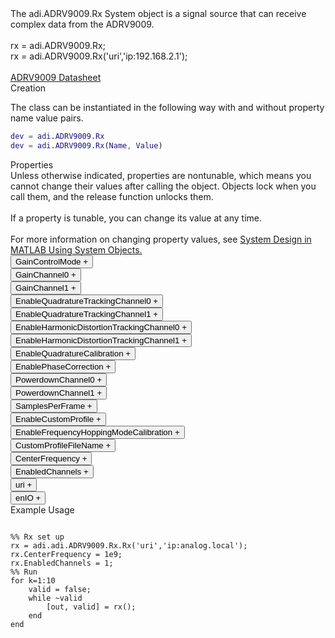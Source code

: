 

<!-- <div class="sysobj_h1">adi.ADRV9009.Rx</div> -->

<!-- <div class="sysobj_top_desc">
Receive data from Analog Devices AD9361 transceiver
</div> -->

<!-- <div class="sysobj_desc_title">Description</div> -->

<div class="sysobj_desc_txt">
<span>
    The adi.ADRV9009.Rx System object is a signal source that can receive<br>    complex data from the ADRV9009.<br> <br>    rx = adi.ADRV9009.Rx;<br>    rx = adi.ADRV9009.Rx('uri','ip:192.168.2.1');<br> <br>    <a href="http://www.analog.com/media/en/technical-documentation/data-sheets/ADRV9009.pdf">ADRV9009 Datasheet</a><br>
</span>

</div>

<div class="sysobj_desc_title">Creation</div>

The class can be instantiated in the following way with and without property name value pairs.
<!-- <div class="sysobj_desc_txt">
Creation -->
<!-- </div> -->

```matlab
dev = adi.ADRV9009.Rx
dev = adi.ADRV9009.Rx(Name, Value)
```

<div class="sysobj_desc_title">Properties</div>

<div class="sysobj_desc_txt">
<span>
Unless otherwise indicated, properties are nontunable, which means you cannot change their values after calling the object. Objects lock when you call them, and the release function unlocks them.
<br><br>
If a property is tunable, you can change its value at any time.
<br><br>
For more information on changing property values, see <a href="https://www.mathworks.com/help/matlab/matlab_prog/system-design-in-matlab-using-system-objects.html">System Design in MATLAB Using System Objects.</a>
</span>
</div>
<div class="property">
  <button type="button" onclick="collapse('GainControlMode')" class="collapsible-property collapsible-property-GainControlMode">GainControlMode <span style="text-align:right" class="plus-GainControlMode">+</span></button>
  <div class="content content-GainControlMode" style="display: none;">
    <p style="padding: 0px;">specified as one of the following: 'slow_attack' — For signals with slowly changing power levels 'manual' — For setting the gain manually with the Gain property</p>
  </div>
  </div>
<div class="property">
  <button type="button" onclick="collapse('GainChannel0')" class="collapsible-property collapsible-property-GainChannel0">GainChannel0 <span style="text-align:right" class="plus-GainChannel0">+</span></button>
  <div class="content content-GainChannel0" style="display: none;">
    <p style="padding: 0px;">Channel 0 gain, specified as a scalar from 1 dB to 30 dB. The acceptable minimum and maximum gain setting depends on the center frequency.</p>
  </div>
  </div>
<div class="property">
  <button type="button" onclick="collapse('GainChannel1')" class="collapsible-property collapsible-property-GainChannel1">GainChannel1 <span style="text-align:right" class="plus-GainChannel1">+</span></button>
  <div class="content content-GainChannel1" style="display: none;">
    <p style="padding: 0px;">Channel 1 gain, specified as a scalar from 1 dB to 30 dB. The acceptable minimum and maximum gain setting depends on the center frequency.</p>
  </div>
  </div>
<div class="property">
  <button type="button" onclick="collapse('EnableQuadratureTrackingChannel0')" class="collapsible-property collapsible-property-EnableQuadratureTrackingChannel0">EnableQuadratureTrackingChannel0 <span style="text-align:right" class="plus-EnableQuadratureTrackingChannel0">+</span></button>
  <div class="content content-EnableQuadratureTrackingChannel0" style="display: none;">
    <p style="padding: 0px;">Option to enable quadrature tracking, specified as true or false. When this property is true, IQ imbalance compensation is applied to the input signal.</p>
  </div>
  </div>
<div class="property">
  <button type="button" onclick="collapse('EnableQuadratureTrackingChannel1')" class="collapsible-property collapsible-property-EnableQuadratureTrackingChannel1">EnableQuadratureTrackingChannel1 <span style="text-align:right" class="plus-EnableQuadratureTrackingChannel1">+</span></button>
  <div class="content content-EnableQuadratureTrackingChannel1" style="display: none;">
    <p style="padding: 0px;">Option to enable quadrature tracking, specified as true or false. When this property is true, IQ imbalance compensation is applied to the input signal.</p>
  </div>
  </div>
<div class="property">
  <button type="button" onclick="collapse('EnableHarmonicDistortionTrackingChannel0')" class="collapsible-property collapsible-property-EnableHarmonicDistortionTrackingChannel0">EnableHarmonicDistortionTrackingChannel0 <span style="text-align:right" class="plus-EnableHarmonicDistortionTrackingChannel0">+</span></button>
  <div class="content content-EnableHarmonicDistortionTrackingChannel0" style="display: none;">
    <p style="padding: 0px;">Option to enable quadrature tracking, specified as true or false. When this property is true, IQ imbalance compensation is applied to the input signal.</p>
  </div>
  </div>
<div class="property">
  <button type="button" onclick="collapse('EnableHarmonicDistortionTrackingChannel1')" class="collapsible-property collapsible-property-EnableHarmonicDistortionTrackingChannel1">EnableHarmonicDistortionTrackingChannel1 <span style="text-align:right" class="plus-EnableHarmonicDistortionTrackingChannel1">+</span></button>
  <div class="content content-EnableHarmonicDistortionTrackingChannel1" style="display: none;">
    <p style="padding: 0px;">Option to enable quadrature tracking, specified as true or false. When this property is true, IQ imbalance compensation is applied to the input signal.</p>
  </div>
  </div>
<div class="property">
  <button type="button" onclick="collapse('EnableQuadratureCalibration')" class="collapsible-property collapsible-property-EnableQuadratureCalibration">EnableQuadratureCalibration <span style="text-align:right" class="plus-EnableQuadratureCalibration">+</span></button>
  <div class="content content-EnableQuadratureCalibration" style="display: none;">
    <p style="padding: 0px;">Option to enable quadrature calibration on initialization, specified as true or false. When this property is true, IQ imbalance compensation is applied to the input signal.</p>
  </div>
  </div>
<div class="property">
  <button type="button" onclick="collapse('EnablePhaseCorrection')" class="collapsible-property collapsible-property-EnablePhaseCorrection">EnablePhaseCorrection <span style="text-align:right" class="plus-EnablePhaseCorrection">+</span></button>
  <div class="content content-EnablePhaseCorrection" style="display: none;">
    <p style="padding: 0px;">Option to enable phase tracking, specified as true or false. When this property is true, Phase differences between transceivers will be deterministic across power cycles and LO changes</p>
  </div>
  </div>
<div class="property">
  <button type="button" onclick="collapse('PowerdownChannel0')" class="collapsible-property collapsible-property-PowerdownChannel0">PowerdownChannel0 <span style="text-align:right" class="plus-PowerdownChannel0">+</span></button>
  <div class="content content-PowerdownChannel0" style="display: none;">
    <p style="padding: 0px;">Logical which will power down RX channel 0 when set</p>
  </div>
  </div>
<div class="property">
  <button type="button" onclick="collapse('PowerdownChannel1')" class="collapsible-property collapsible-property-PowerdownChannel1">PowerdownChannel1 <span style="text-align:right" class="plus-PowerdownChannel1">+</span></button>
  <div class="content content-PowerdownChannel1" style="display: none;">
    <p style="padding: 0px;">Logical which will power down RX channel 1 when set</p>
  </div>
  </div>
<div class="property">
  <button type="button" onclick="collapse('SamplesPerFrame')" class="collapsible-property collapsible-property-SamplesPerFrame">SamplesPerFrame <span style="text-align:right" class="plus-SamplesPerFrame">+</span></button>
  <div class="content content-SamplesPerFrame" style="display: none;">
    <p style="padding: 0px;">Number of samples per frame, specified as an even positive integer from 2 to 16,777,216. Using values less than 3660 can yield poor performance.</p>
  </div>
  </div>
<div class="property">
  <button type="button" onclick="collapse('EnableCustomProfile')" class="collapsible-property collapsible-property-EnableCustomProfile">EnableCustomProfile <span style="text-align:right" class="plus-EnableCustomProfile">+</span></button>
  <div class="content content-EnableCustomProfile" style="display: none;">
    <p style="padding: 0px;">Enable use of custom Profile file to set SamplingRate, RFBandwidth, and FIR in datapaths</p>
  </div>
  </div>
<div class="property">
  <button type="button" onclick="collapse('EnableFrequencyHoppingModeCalibration')" class="collapsible-property collapsible-property-EnableFrequencyHoppingModeCalibration">EnableFrequencyHoppingModeCalibration <span style="text-align:right" class="plus-EnableFrequencyHoppingModeCalibration">+</span></button>
  <div class="content content-EnableFrequencyHoppingModeCalibration" style="display: none;">
    <p style="padding: 0px;">Option to enable frequency hopping mode VCO calibration, specified as true or false. When this property is true, at initialization VCO calibration lookup table is populated</p>
  </div>
  </div>
<div class="property">
  <button type="button" onclick="collapse('CustomProfileFileName')" class="collapsible-property collapsible-property-CustomProfileFileName">CustomProfileFileName <span style="text-align:right" class="plus-CustomProfileFileName">+</span></button>
  <div class="content content-CustomProfileFileName" style="display: none;">
    <p style="padding: 0px;">Path to custom Profile file created from profile wizard</p>
  </div>
  </div>
<div class="property">
  <button type="button" onclick="collapse('CenterFrequency')" class="collapsible-property collapsible-property-CenterFrequency">CenterFrequency <span style="text-align:right" class="plus-CenterFrequency">+</span></button>
  <div class="content content-CenterFrequency" style="display: none;">
    <p style="padding: 0px;">RF center frequency, specified in Hz as a scalar. The default is 2.4e9. This property is tunable.</p>
  </div>
  </div>
<div class="property">
  <button type="button" onclick="collapse('EnabledChannels')" class="collapsible-property collapsible-property-EnabledChannels">EnabledChannels <span style="text-align:right" class="plus-EnabledChannels">+</span></button>
  <div class="content content-EnabledChannels" style="display: none;">
    <p style="padding: 0px;">Indexs of channels to be enabled. Input should be a [1xN] vector with the indexes of channels to be enabled. Order is irrelevant</p>
  </div>
  </div>
<div class="property">
  <button type="button" onclick="collapse('uri')" class="collapsible-property collapsible-property-uri">uri <span style="text-align:right" class="plus-uri">+</span></button>
  <div class="content content-uri" style="display: none;">
    <p style="padding: 0px;">Hostname or IP address of remote libIIO deviceHelp for adi.ADRV9009.Rx/uri is inherited from superclass MATLABSHARED.LIBIIO.BASE</p>
  </div>
  </div>
<div class="property">
  <button type="button" onclick="collapse('enIO')" class="collapsible-property collapsible-property-enIO">enIO <span style="text-align:right" class="plus-enIO">+</span></button>
  <div class="content content-enIO" style="display: none;">
    <p style="padding: 0px;">If true, connects to libIIO device during simulationHelp for adi.ADRV9009.Rx/enIO is inherited from superclass MATLABSHARED.LIBIIO.BASE</p>
  </div>
  </div>

<div class="sysobj_desc_title">Example Usage</div>

```

%% Rx set up
rx = adi.adi.ADRV9009.Rx.Rx('uri','ip:analog.local');
rx.CenterFrequency = 1e9;
rx.EnabledChannels = 1;
%% Run
for k=1:10
    valid = false;
    while ~valid
        [out, valid] = rx();
    end
end

```